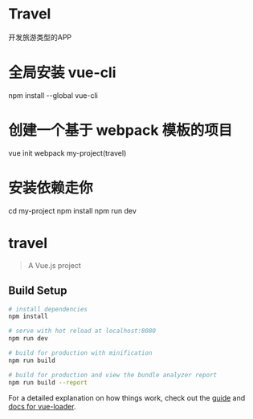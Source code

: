 # Travel
开发旅游类型的APP

# 全局安装 vue-cli
npm install --global vue-cli

# 创建一个基于 webpack 模板的项目
vue init webpack my-project(travel)

# 安装依赖走你
cd my-project
npm install
npm run dev


# travel

> A Vue.js project

## Build Setup

``` bash
# install dependencies
npm install

# serve with hot reload at localhost:8080
npm run dev

# build for production with minification
npm run build

# build for production and view the bundle analyzer report
npm run build --report
```

For a detailed explanation on how things work, check out the [guide](http://vuejs-templates.github.io/webpack/) and [docs for vue-loader](http://vuejs.github.io/vue-loader).
